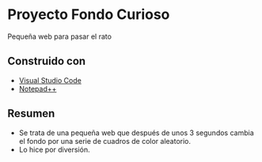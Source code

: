 # Proyecto Fondo Curioso
Pequeña web para pasar el rato

## Construido con
* [Visual Studio Code]( https://code.visualstudio.com )
* [Notepad++]( https://notepad-plus-plus.org/downloads/ )

## Resumen
* Se trata de una pequeña web que después de unos 3 segundos cambia el fondo por una serie de cuadros de color aleatorio.
* Lo hice por diversión.